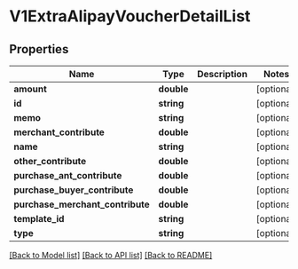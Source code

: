 # V1ExtraAlipayVoucherDetailList

## Properties
Name | Type | Description | Notes
------------ | ------------- | ------------- | -------------
**amount** | **double** |  | [optional] 
**id** | **string** |  | [optional] 
**memo** | **string** |  | [optional] 
**merchant_contribute** | **double** |  | [optional] 
**name** | **string** |  | [optional] 
**other_contribute** | **double** |  | [optional] 
**purchase_ant_contribute** | **double** |  | [optional] 
**purchase_buyer_contribute** | **double** |  | [optional] 
**purchase_merchant_contribute** | **double** |  | [optional] 
**template_id** | **string** |  | [optional] 
**type** | **string** |  | [optional] 

[[Back to Model list]](../README.md#documentation-for-models) [[Back to API list]](../README.md#documentation-for-api-endpoints) [[Back to README]](../README.md)


